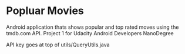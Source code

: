 # Popluar Movies
Android application thats shows popular and top rated moves using the tmdb.com API. Project 1 for Udacity Android Developers NanoDegree

API key goes at top of utils/QueryUtils.java
